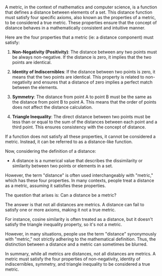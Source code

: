 A metric, in the context of mathematics and computer science, is a function that defines a distance between elements of a set. This distance function must satisfy four specific axioms, also known as the properties of a metric, to be considered a true metric. These properties ensure that the concept of distance behaves in a mathematically consistent and intuitive manner.

Here are the four properties that a metric (ie: a distance component) must satisfy:

1.  **Non-Negativity (Positivity)**: The distance between any two points must be always non-negative. If the distance is zero, it implies that the two points are identical.

2.  **Identity of Indiscernibles**: If the distance between two points is zero, it means that the two points are identical. This property is related to non-negativity and ensures that a distance of zero implies a perfect match between the elements.

3.  **Symmetry**: The distance from point A to point B must be the same as the distance from point B to point A. This means that the order of points does not affect the distance calculation.

4.  **Triangle Inequality**: The direct distance between two points must be less than or equal to the sum of the distances between each point and a third point. This ensures consistency with the concept of distance.

If a function does not satisfy all these properties, it cannot be considered a metric. Instead, it can be referred to as a distance-like function.

Now, considering the definition of a distance:

- A distance is a numerical value that describes the dissimilarity or similarity between two points or elements in a set.

However, the term "distance" is often used interchangeably with "metric," which has these four properties. In many contexts, people treat a distance as a metric, assuming it satisfies these properties.

The question that arises is: Can a distance be a metric?

The answer is that not all distances are metrics. A distance can fail to satisfy one or more axioms, making it not a true metric.

For instance, cosine similarity is often treated as a distance, but it doesn't satisfy the triangle inequality property, so it's not a metric.

However, in many situations, people use the term "distance" synonymously with "metric," not strictly adhering to the mathematical definition. Thus, the distinction between a distance and a metric can sometimes be blurred.

In summary, while all metrics are distances, not all distances are metrics. A metric must satisfy the four properties of non-negativity, identity of indiscernibles, symmetry, and triangle inequality to be considered a true metric.

